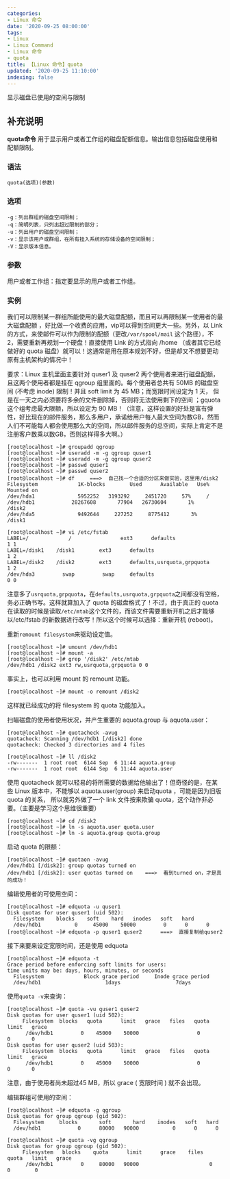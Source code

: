 ```yaml
---
categories:
- Linux 命令
date: '2020-09-25 08:00:00'
tags:
- Linux
- Linux Command
- Linux 命令
- quota
title: 【Linux 命令】quota
updated: '2020-09-25 11:10:00'
indexing: false
---
```


显示磁盘已使用的空间与限制

## 补充说明

**quota命令** 用于显示用户或者工作组的磁盘配额信息。输出信息包括磁盘使用和配额限制。

###  语法

```shell
quota(选项)(参数)
```

###  选项

```shell
-g：列出群组的磁盘空间限制；
-q：简明列表，只列出超过限制的部分；
-u：列出用户的磁盘空间限制；
-v：显示该用户或群组，在所有挂入系统的存储设备的空间限制；
-V：显示版本信息。
```

###  参数

用户或者工作组：指定要显示的用户或者工作组。

###  实例

我们可以限制某一群组所能使用的最大磁盘配额，而且可以再限制某一使用者的最大磁盘配额 ，好比做一个收费的应用，vip可以得到空间更大一些。另外，以 Link 的方式，来使邮件可以作为限制的配额（更改`/var/spool/mail` 这个路径），不2，需要重新再规划一个硬盘！直接使用 Link 的方式指向 /home （或者其它已经做好的 quota 磁盘）就可以！这通常是用在原本规划不好，但是却又不想要更动原有主机架构的情况中！

要求：Linux 主机里面主要针对 quser1 及 quser2 两个使用者来进行磁盘配额， 且这两个使用者都是挂在 qgroup 组里面的。每个使用者总共有 50MB 的磁盘空间 (不考虑 inode) 限制！并且 soft limit 为 45 MB；而宽限时间设定为 1 天， 但是在一天之内必须要将多余的文件删除掉，否则将无法使用剩下的空间 ；gquota 这个组考虑最大限额，所以设定为 90 MB！（注意，这样设置的好处是富有弹性，好比现在的邮件服务，那么多用户，承诺给用户每人最大空间为数GB，然而人们不可能每人都会使用那么大的空间，所以邮件服务的总空间，实际上肯定不是注册客户数乘以数GB，否则这样得多大啊。）

```shell
[root@localhost ~]# groupadd qgroup
[root@localhost ~]# useradd -m -g qgroup quser1
[root@localhost ~]# useradd -m -g qgroup quser2
[root@localhost ~]# passwd quser1
[root@localhost ~]# passwd quser2
[root@localhost ~]# df     ===>  自己找一个合适的分区来做实验，这里用/disk2
Filesystem             1K-blocks        Used      Available   Use% Mounted on
/dev/hda1              5952252   3193292     2451720     57%     /
/dev/hdb1            28267608       77904   26730604       1%     /disk2
/dev/hda5              9492644     227252     8775412       3%     /disk1

[root@localhost ~]# vi /etc/fstab
LABEL=/             /                ext3      defaults                                     1 1
LABEL=/disk1    /disk1        ext3      defaults                                      1 2
LABEL=/disk2    /disk2        ext3      defaults,usrquota,grpquota       1 2  
/dev/hda3         swap         swap     defaults                                     0 0
```

注意多了`usrquota,grpquota`，在`defaults,usrquota,grpquota`之间都没有空格，务必正确书写。这样就算加入了 quota 的磁盘格式了！不过，由于真正的 quota 在读取的时候是读取`/etc/mtab`这个文件的，而该文件需要重新开机之后才能够以/etc/fstab 的新数据进行改写！所以这个时候可以选择：重新开机 (reboot)。

重新`remount filesystem`来驱动设定值。

```shell
[root@localhost ~]# umount /dev/hdb1
[root@localhost ~]# mount -a
[root@localhost ~]# grep '/disk2' /etc/mtab
/dev/hdb1 /disk2 ext3 rw,usrquota,grpquota 0 0
```

事实上，也可以利用 mount 的 remount 功能。

```shell
[root@localhost ~]# mount -o remount /disk2
```

这样就已经成功的将 filesystem 的 quota 功能加入。

扫瞄磁盘的使用者使用状况，并产生重要的 aquota.group 与 aquota.user：

```shell
[root@localhost ~]# quotacheck -avug
quotacheck: Scanning /dev/hdb1 [/disk2] done
quotacheck: Checked 3 directories and 4 files

[root@localhost ~]# ll /disk2
-rw-------  1 root root  6144 Sep  6 11:44 aquota.group
-rw-------  1 root root  6144 Sep  6 11:44 aquota.user
```

使用 quotacheck 就可以轻易的将所需要的数据给他输出了！但奇怪的是，在某些 Linux 版本中，不能够以 aquota.user(group) 来启动quota ，可能是因为旧版 quota 的关系， 所以就另外做了一个 link 文件按来欺骗 quota，这个动作非必要。（主要是学习这个思维很重要）

```shell
[root@localhost ~]# cd /disk2
[root@localhost ~]# ln -s aquota.user quota.user
[root@localhost ~]# ln -s aquota.group quota.group
```

启动 quota 的限额：

```shell
[root@localhost ~]# quotaon -avug
/dev/hdb1 [/disk2]: group quotas turned on
/dev/hdb1 [/disk2]: user quotas turned on    ===>  看到turned on，才是真的成功！
```

编辑使用者的可使用空间：

```shell
[root@localhost ~]# edquota -u quser1
Disk quotas for user quser1 (uid 502):
  Filesystem    blocks    soft    hard   inodes   soft   hard
  /dev/hdb1           0     45000    50000         0      0      0
[root@localhost ~]# edquota -p quser1 quser2      ===>  直接复制给quser2
```

接下来要来设定宽限时间，还是使用 edquota

```shell
[root@localhost ~]# edquota -t
Grace period before enforcing soft limits for users:
time units may be: days, hours, minutes, or seconds
  Filesystem             Block grace period     Inode grace period
  /dev/hdb1                     1days                  7days
```

使用`quota -v`来查询：

```shell
[root@localhost ~]# quota -vu quser1 quser2
Disk quotas for user quser1 (uid 502):
     Filesystem  blocks   quota      limit   grace   files   quota   limit   grace
      /dev/hdb1         0    45000    50000                   0       0       0
Disk quotas for user quser2 (uid 503):
     Filesystem  blocks   quota      limit   grace   files   quota   limit   grace
      /dev/hdb1         0    45000    50000                   0       0       0
```

注意，由于使用者尚未超过45 MB，所以 grace ( 宽限时间 ) 就不会出现。

编辑群组可使用的空间：

```shell
[root@localhost ~]# edquota -g qgroup
Disk quotas for group qgroup (gid 502):
  Filesystem     blocks       soft       hard    inodes   soft   hard
  /dev/hdb1            0      80000   90000           0      0      0

[root@localhost ~]# quota -vg qgroup
Disk quotas for group qgroup (gid 502):
     Filesystem   blocks    quota      limit      grace    files   quota   limit   grace
      /dev/hdb1         0     80000   90000                       0        0        0
```


<!-- Linux命令行搜索引擎：https://jaywcjlove.github.io/linux-command/ -->